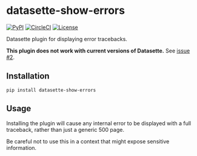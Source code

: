 # datasette-show-errors

[![PyPI](https://img.shields.io/pypi/v/datasette-show-errors.svg)](https://pypi.org/project/datasette-show-errors/)
[![CircleCI](https://circleci.com/gh/simonw/datasette-show-errors.svg?style=svg)](https://circleci.com/gh/simonw/datasette-show-errors)
[![License](https://img.shields.io/badge/license-Apache%202.0-blue.svg)](https://github.com/simonw/datasette-show-errors/blob/master/LICENSE)

Datasette plugin for displaying error tracebacks.

**This plugin does not work with current versions of Datasette.** See [issue #2](https://github.com/simonw/datasette-show-errors/issues/2).

## Installation

    pip install datasette-show-errors

## Usage

Installing the plugin will cause any internal error to be displayed with a full traceback, rather than just a generic 500 page.

Be careful not to use this in a context that might expose sensitive information.
